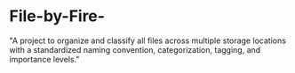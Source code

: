 # File-by-Fire-
"A project to organize and classify all files across multiple storage locations with a standardized naming convention, categorization, tagging, and importance levels."
